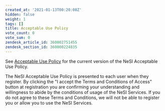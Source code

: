 ```yaml
---
created_at: '2021-01-13T00:20:08Z'
hidden: false
weight: 1
tags: []
title: Acceptable Use Policy
vote_count: 0
vote_sum: 0
zendesk_article_id: 360002751455
zendesk_section_id: 360000224835
---
```


See [Acceptable Use Policy](https://www.nesi.org.nz/services/high-performance-computing/guidelines/acceptable-use-policy) for
the current version of the NeSI Acceptable Use Policy.

The NeSI Acceptable Use Policy is presented to each user when they
register. By clicking the "I accept the Terms and Conditions of Access"
button at registration you are confirming your understanding and
willingness to abide by the conditions of usage of the NeSI Services. If
you do not agree to these Terms and Conditions, we will not be able to
register you or allow you to use the NeSI Services.
